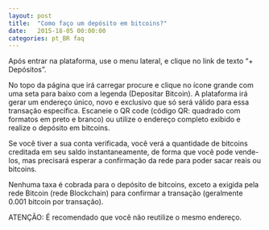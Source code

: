 ```yaml
---
layout: post
title:  "Como faço um depósito em bitcoins?"
date:   2015-18-05 00:00:00
categories: pt_BR faq
---
```


Após entrar na plataforma, use o menu lateral, e clique no link de texto “+ Depósitos”.

No topo da página que irá carregar procure e clique no ícone grande com uma seta para baixo com a legenda (Depositar Bitcoin).
A plataforma irá gerar um endereço único, novo e exclusivo que só será válido para essa transação específica. Escaneie o QR code (código QR: quadrado com formatos em preto e branco) ou utilize o endereço completo exibido e realize o depósito em bitcoins. 

Se você tiver a sua conta verificada, você verá a quantidade de bitcoins creditada em  seu saldo instantaneamente, de forma que você pode vende-los, mas precisará esperar a confirmação da rede para poder sacar reais ou bitcoins.

Nenhuma taxa é cobrada para o depósito de bitcoins, exceto a exigida pela rede Bitcoin (rede Blockchain) para confirmar a transação (geralmente 0.001 bitcoin por transação).

ATENÇÃO: É recomendado que você não reutilize o mesmo endereço.
